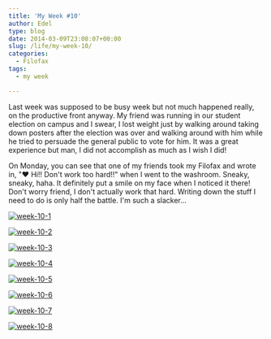 ```yaml
---
title: 'My Week #10'
author: Edel
type: blog
date: 2014-03-09T23:08:07+00:00
slug: /life/my-week-10/
categories:
  - Filofax
tags:
  - my week

---
```

Last week was supposed to be busy week but not much happened really, on the productive front anyway. My friend was running in our student election on campus and I swear, I lost weight just by walking around taking down posters after the election was over and walking around with him while he tried to persuade the general public to vote for him. It was a great experience but man, I did not accomplish as much as I wish I did!

On Monday, you can see that one of my friends took my Filofax and wrote in, "&hearts; Hi!! Don't work too hard!!" when I went to the washroom. Sneaky, sneaky, haha. It definitely put a smile on my face when I noticed it there! Don't worry friend, I don't actually work that hard. Writing down the stuff I need to do is only half the battle. I'm such a slacker...

[<img src="http://scattered.me/wp-content/uploads/2014/03/week-10-1.png" alt="week-10-1" class="img-responsive" />][1]

[<img src="http://scattered.me/wp-content/uploads/2014/03/week-10-2.png" alt="week-10-2" class="img-responsive" />][2]

[<img src="http://scattered.me/wp-content/uploads/2014/03/week-10-3.png" alt="week-10-3" class="img-responsive" />][3]

[<img src="http://scattered.me/wp-content/uploads/2014/03/week-10-4.png" alt="week-10-4" class="img-responsive" />][4]

[<img src="http://scattered.me/wp-content/uploads/2014/03/week-10-5.png" alt="week-10-5" class="img-responsive" />][5]

[<img src="http://scattered.me/wp-content/uploads/2014/03/week-10-6.png" alt="week-10-6" class="img-responsive" />][6]

[<img src="http://scattered.me/wp-content/uploads/2014/03/week-10-7.png" alt="week-10-7" class="img-responsive" />][7]

[<img src="http://scattered.me/wp-content/uploads/2014/03/week-10-8.png" alt="week-10-8" class="img-responsive" />][8]




 [1]: http://scattered.me/wp-content/uploads/2014/03/week-10-1.png
 [2]: http://scattered.me/wp-content/uploads/2014/03/week-10-2.png
 [3]: http://scattered.me/wp-content/uploads/2014/03/week-10-3.png
 [4]: http://scattered.me/wp-content/uploads/2014/03/week-10-4.png
 [5]: http://scattered.me/wp-content/uploads/2014/03/week-10-5.png
 [6]: http://scattered.me/wp-content/uploads/2014/03/week-10-6.png
 [7]: http://scattered.me/wp-content/uploads/2014/03/week-10-7.png
 [8]: http://scattered.me/wp-content/uploads/2014/03/week-10-8.png